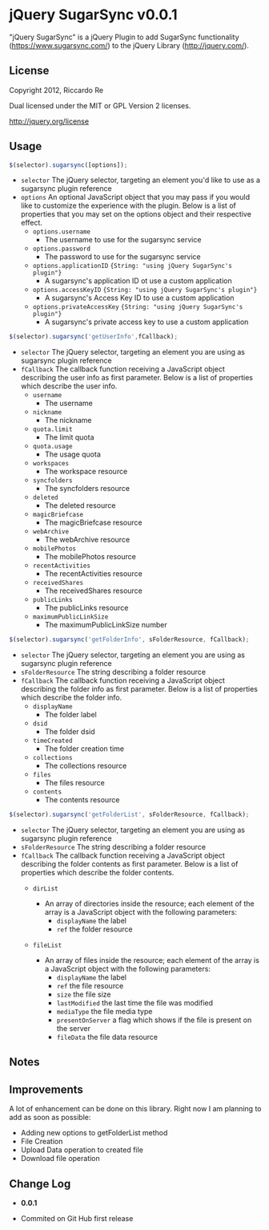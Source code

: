 jQuery SugarSync v0.0.1
=================
"jQuery SugarSync" is a jQuery Plugin to add SugarSync functionality (https://www.sugarsync.com/) to the jQuery Library (http://jquery.com/).

License
-------
Copyright 2012, Riccardo Re

Dual licensed under the MIT or GPL Version 2 licenses.

<http://jquery.org/license>

Usage
-----
```javascript
$(selector).sugarsync([options]);
```

+ `selector`
    The jQuery selector, targeting an element you'd like to use as a sugarsync plugin reference
+ `options`
    An optional JavaScript object that you may pass if you would like to customize the experience with the plugin. Below is a list of properties that you may set on the options object and their respective effect.
    * `options.username`
        - The username to use for the sugarsync service
    * `options.password`
        - The password to use for the sugarsync service
	* `options.applicationID` `{String: "using jQuery SugarSync's plugin"}`
        - A sugarsync's application ID ot use a custom application
    * `options.accessKeyID` `{String: "using jQuery SugarSync's plugin"}`
        - A sugarsync's Access Key ID to use a custom application
    * `options.privateAccessKey` `{String: "using jQuery SugarSync's plugin"}`
        - A sugarsync's private access key to use a custom application

```javascript
$(selector).sugarsync('getUserInfo',fCallback);
```

+ `selector`
    The jQuery selector, targeting an element you are using as sugarsync plugin reference
+ `fCallback`
    The callback function receiving a JavaScript object describing the user info as first parameter. Below is a list of properties which describe the user info.
	* `username`
        - The username
	* `nickname`
        - The nickname
	* `quota.limit`
        - The limit quota
	* `quota.usage`
        - The usage quota
	* `workspaces`
        - The workspace resource
	* `syncfolders`
        - The syncfolders resource
	* `deleted`
		- The deleted resource
	* `magicBriefcase`
		- The magicBriefcase resource
	* `webArchive`
		- The webArchive resource
	* `mobilePhotos`
		- The mobilePhotos resource
	* `recentActivities`
		- The recentActivities resource
	* `receivedShares`
		- The receivedShares resource
	* `publicLinks`
		- The publicLinks resource
	* `maximumPublicLinkSize`
		- The maximumPublicLinkSize number

```javascript
$(selector).sugarsync('getFolderInfo', sFolderResource, fCallback);
```

+ `selector`
    The jQuery selector, targeting an element you are using as sugarsync plugin reference
+ `sFolderResource`
    The string describing a folder resource
+ `fCallback`
    The callback function receiving a JavaScript object describing the folder info as first parameter. Below is a list of properties which describe the folder info.
	* `displayName`
		- The folder label
	* `dsid`
		- The folder dsid
	* `timeCreated`
		- The folder creation time
	* `collections`
		- The collections resource
	* `files`
		- The files resource
	* `contents`
		- The contents resource

```javascript
$(selector).sugarsync('getFolderList', sFolderResource, fCallback);
```

+ `selector`
    The jQuery selector, targeting an element you are using as sugarsync plugin reference
+ `sFolderResource`
    The string describing a folder resource
+ `fCallback`
    The callback function receiving a JavaScript object describing the folder contents as first parameter. Below is a list of properties which describe the folder contents.
	* `dirList`
		- An array of directories inside the resource; each element of the array is a JavaScript object with the following parameters:
			- `displayName` the label
			- `ref` the folder resource
		
	* `fileList`
		- An array of files inside the resource; each element of the array is a JavaScript object with the following parameters:
			- `displayName` the label
			- `ref` the file resource
			- `size` the file size
			- `lastModified` the last time the file was modified
			- `mediaType` the file media type
			- `presentOnServer` a flag which shows if the file is present on the server
			- `fileData` the file data resource

Notes
-----

Improvements
-----
A lot of enhancement can be done on this library.
Right now I am planning to add as soon as possible:
- Adding new options to getFolderList method
- File Creation
- Upload Data operation to created file
- Download file operation

Change Log
----------
 * __0.0.1__
  - Commited on Git Hub first release